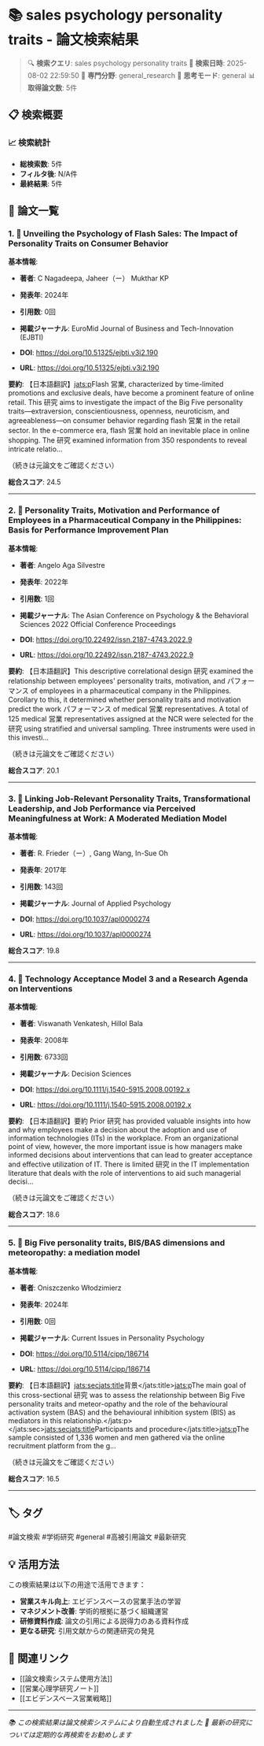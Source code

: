 # 📚 sales psychology personality traits - 論文検索結果

> 🔍 **検索クエリ**: sales psychology personality traits
> 📅 **検索日時**: 2025-08-02 22:59:50
> 🎯 **専門分野**: general_research
> 🧠 **思考モード**: general
> 📊 **取得論文数**: 5件

## 📋 検索概要

### 📈 検索統計
- **総検索数**: 5件
- **フィルタ後**: N/A件
- **最終結果**: 5件

## 📄 論文一覧

### 1. 📄 Unveiling the Psychology of Flash Sales: The Impact of Personality Traits on Consumer Behavior

**基本情報**:
- **著者**: C Nagadeepa, Jaheer（ー） Mukthar KP
- **発表年**: 2024年
- **引用数**: 0回
- **掲載ジャーナル**: EuroMid Journal of Business and Tech-Innovation (EJBTI)

- **DOI**: https://doi.org/10.51325/ejbti.v3i2.190
- **URL**: https://doi.org/10.51325/ejbti.v3i2.190

**要約**: 
【日本語翻訳】<jats:p>Flash 営業, characterized by time-limited promotions and exclusive deals, have become a prominent feature of online retail. This 研究 aims to investigate the impact of the Big Five personality traits—extraversion, conscientiousness, openness, neuroticism, and agreeableness—on consumer behavior regarding flash 営業 in the retail sector. In the e-commerce era, flash 営業 hold an inevitable place in online shopping. The 研究 examined information from 350 respondents to reveal intricate relatio...

（続きは元論文をご確認ください）

**総合スコア**: 24.5

---

### 2. 📄 Personality Traits, Motivation and Performance of Employees in a Pharmaceutical Company in the Philippines: Basis for Performance Improvement Plan

**基本情報**:
- **著者**: Angelo Aga Silvestre
- **発表年**: 2022年
- **引用数**: 1回
- **掲載ジャーナル**: The Asian Conference on Psychology &amp; the Behavioral Sciences 2022 Official Conference Proceedings

- **DOI**: https://doi.org/10.22492/issn.2187-4743.2022.9
- **URL**: https://doi.org/10.22492/issn.2187-4743.2022.9

**要約**: 
【日本語翻訳】This descriptive correlational design 研究 examined the relationship between employees' personality traits, motivation, and パフォーマンス of employees in a pharmaceutical company in the Philippines. Corollary to this, it determined whether personality traits and motivation predict the work パフォーマンス of medical 営業 representatives. A total of 125 medical 営業 representatives assigned at the NCR were selected for the 研究 using stratified and universal sampling. Three instruments were used in this investi...

（続きは元論文をご確認ください）

**総合スコア**: 20.1

---

### 3. 📄 Linking Job-Relevant Personality Traits, Transformational Leadership, and Job Performance via Perceived Meaningfulness at Work: A Moderated Mediation Model

**基本情報**:
- **著者**: R. Frieder（ー）, Gang Wang, In-Sue Oh
- **発表年**: 2017年
- **引用数**: 143回
- **掲載ジャーナル**: Journal of Applied Psychology

- **DOI**: https://doi.org/10.1037/apl0000274
- **URL**: https://doi.org/10.1037/apl0000274

**総合スコア**: 19.8

---

### 4. 📄 Technology Acceptance Model 3 and a Research Agenda on Interventions

**基本情報**:
- **著者**: Viswanath Venkatesh, Hillol Bala
- **発表年**: 2008年
- **引用数**: 6733回
- **掲載ジャーナル**: Decision Sciences

- **DOI**: https://doi.org/10.1111/j.1540-5915.2008.00192.x
- **URL**: https://doi.org/10.1111/j.1540-5915.2008.00192.x

**要約**: 
【日本語翻訳】要約 Prior 研究 has provided valuable insights into how and why employees make a decision about the adoption and use of information technologies (ITs) in the workplace. From an organizational point of view, however, the more important issue is how managers make informed decisions about interventions that can lead to greater acceptance and effective utilization of IT. There is limited 研究 in the IT implementation literature that deals with the role of interventions to aid such managerial decisi...

（続きは元論文をご確認ください）

**総合スコア**: 18.6

---

### 5. 📄 Big Five personality traits, BIS/BAS dimensions and meteoropathy: a mediation model

**基本情報**:
- **著者**: Oniszczenko Włodzimierz
- **発表年**: 2024年
- **引用数**: 0回
- **掲載ジャーナル**: Current Issues in Personality Psychology

- **DOI**: https://doi.org/10.5114/cipp/186714
- **URL**: https://doi.org/10.5114/cipp/186714

**要約**: 
【日本語翻訳】<jats:sec><jats:title>背景</jats:title><jats:p>The main goal of this cross-sectional 研究 was to assess the relationship between Big Five personality traits and meteor-opathy and the role of the behavioural activation system (BAS) and the behavioural inhibition system (BIS) as mediators in this relationship.</jats:p></jats:sec><jats:sec><jats:title>Participants and procedure</jats:title><jats:p>The sample consisted of 1,336 women and men gathered via the online recruitment platform from the g...

（続きは元論文をご確認ください）

**総合スコア**: 16.5

---


## 🏷️ タグ

#論文検索 #学術研究 #general #高被引用論文 #最新研究

## 💡 活用方法

この検索結果は以下の用途で活用できます：

- **営業スキル向上**: エビデンスベースの営業手法の学習
- **マネジメント改善**: 学術的根拠に基づく組織運営
- **研修資料作成**: 論文の引用による説得力のある資料作成
- **更なる研究**: 引用文献からの関連研究の発見

## 🔗 関連リンク

- [[論文検索システム使用方法]]
- [[営業心理学研究ノート]]
- [[エビデンスベース営業戦略]]

---

*📚 この検索結果は論文検索システムにより自動生成されました*
*🔄 最新の研究については定期的な再検索をお勧めします*
